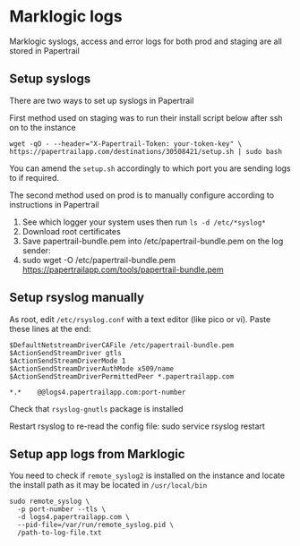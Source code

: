# Marklogic logs

Marklogic syslogs, access and error logs for both prod and staging are all
stored in Papertrail

## Setup syslogs

There are two ways to set up syslogs in Papertrail

First method used on staging was to run their install script below after ssh
on to the instance

```
wget -qO - --header="X-Papertrail-Token: your-token-key" \
https://papertrailapp.com/destinations/30508421/setup.sh | sudo bash
```

You can amend the `setup.sh` accordingly to which port you are sending
logs to if required.

The second method used on prod is to manually configure according to
instructions in Papertrail

1. See which logger your system uses then run `ls -d /etc/*syslog*`
1. Download root certificates
1. Save papertrail-bundle.pem into /etc/papertrail-bundle.pem on the log sender:
1. sudo wget -O /etc/papertrail-bundle.pem \
   https://papertrailapp.com/tools/papertrail-bundle.pem

## Setup rsyslog manually

As root, edit `/etc/rsyslog.conf` with a text editor (like pico or vi).
Paste these lines at the end:

```
$DefaultNetstreamDriverCAFile /etc/papertrail-bundle.pem
$ActionSendStreamDriver gtls
$ActionSendStreamDriverMode 1
$ActionSendStreamDriverAuthMode x509/name
$ActionSendStreamDriverPermittedPeer *.papertrailapp.com

*.*    @@logs4.papertrailapp.com:port-number
```

Check that `rsyslog-gnutls` package is installed

Restart rsyslog to re-read the config file:
sudo service rsyslog restart

## Setup app logs from Marklogic

You need to check if `remote_syslog2` is installed on the instance and
locate the install path as it may be located in `/usr/local/bin`

```
sudo remote_syslog \
  -p port-number --tls \
  -d logs4.papertrailapp.com \
  --pid-file=/var/run/remote_syslog.pid \
  /path-to-log-file.txt
```
